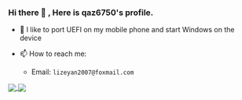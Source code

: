 ### Hi there 👋 , Here is qaz6750's profile.

- 🔭 I like to port UEFI on my mobile phone and start Windows on the device

- 📫 How to reach me: 
  * Email: `lizeyan2007@foxmail.com`

<a href="https://github.com/qaz6750">
  <img align="center" src="https://github-readme-stats.vercel.app/api/top-langs/?username=qaz6750&langs_count=14&theme=nord&layout=compact" />
</a>
<a href="https://github.com/qaz6750">
  <img align="center" src="https://github-readme-stats.vercel.app/api?username=qaz6750&show_icons=true&theme=nord&include_all_commits=true)](https://github.com/sonic011gamer" />
</a>


